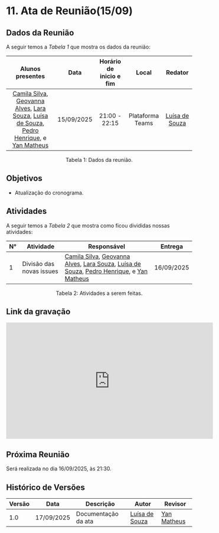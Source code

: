 # 11. Ata de Reunião(15/09)

## Dados da Reunião

A seguir temos a <i>Tabela 1</i> que mostra os dados da reunião:

|                                                                                                                                              Alunos presentes                                                                                                                                              |    Data    | Horário de inicio e fim |      Local       |                    Redator                     |
| :--------------------------------------------------------------------------------------------------------------------------------------------------------------------------------------------------------------------------------------------------------------------------------------------------------: | :--------: | :---------------------: | :--------------: | :--------------------------------------------: |
| [Camila Silva](https://github.com/CamilaSilvaC), [Geovanna Alves](https://github.com/GeovannaUmbelino), [Lara Souza](https://github.com/mel14-hub), [Luísa de Souza](https://github.com/luisa12ll), [Pedro Henrique](https://github.com/pedrohpsantos), e [Yan Matheus](https://github.com/Yanmatheus0812) | 15/09/2025 |      21:00 - 22:15      | Plataforma Teams | [Luísa de Souza](https://github.com/luisa12ll) |

<figcaption align="center">Tabela 1: Dados da reunião.</figcaption>

## Objetivos

- Atualização do cronograma.

## Atividades

A seguir temos a <i>Tabela 2</i> que mostra como ficou divididas nossas atividades:

| N°  | Atividade                | Responsável                                                                                                                                                                                                                                                                                                | Entrega    |
| --- | ------------------------ | ---------------------------------------------------------------------------------------------------------------------------------------------------------------------------------------------------------------------------------------------------------------------------------------------------------- | ---------- |
| 1   | Divisão das novas issues | [Camila Silva](https://github.com/CamilaSilvaC), [Geovanna Alves](https://github.com/GeovannaUmbelino), [Lara Souza](https://github.com/mel14-hub), [Luísa de Souza](https://github.com/luisa12ll), [Pedro Henrique](https://github.com/pedrohpsantos), e [Yan Matheus](https://github.com/Yanmatheus0812) | 16/09/2025 |

<figcaption align="center">Tabela 2: Atividades a serem feitas.</figcaption>

## Link da gravação

<iframe width="560" height="315" src="https://www.youtube.com/embed/WAC_FS6Scv0?si=6PRmHIAOng-ogE2E" title="YouTube video player" frameborder="0" allow="accelerometer; autoplay; clipboard-write; encrypted-media; gyroscope; picture-in-picture; web-share" referrerpolicy="strict-origin-when-cross-origin" allowfullscreen></iframe>

## Próxima Reunião

Será realizada no dia 16/09/2025, às 21:30.

## Histórico de Versões

| Versão | Data       | Descrição           | Autor                                          | Revisor                                          |
| ------ | ---------- | ------------------- | ---------------------------------------------- | ------------------------------------------------ |
| 1.0    | 17/09/2025 | Documentação da ata | [Luísa de Souza](https://github.com/luisa12ll) | [Yan Matheus](https://github.com/Yanmatheus0812) |
